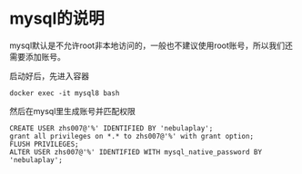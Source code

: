 # mysql的说明

mysql默认是不允许root非本地访问的，一般也不建议使用root账号，所以我们还需要添加账号。

启动好后，先进入容器

```
docker exec -it mysql8 bash
```

然后在mysql里生成账号并匹配权限

```
CREATE USER zhs007@'%' IDENTIFIED BY 'nebulaplay';
grant all privileges on *.* to zhs007@'%' with grant option;
FLUSH PRIVILEGES;
ALTER USER zhs007@'%' IDENTIFIED WITH mysql_native_password BY 'nebulaplay';
```